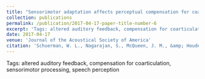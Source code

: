 ```yaml
---
title: "Sensorimotor adaptation affects perceptual compensation for coarticulation."
collection: publications
permalink: /publication/2017-04-17-paper-title-number-6
excerpt: 'Tags: altered auditory feedback, compensation for coarticulation, sensorimotor processing, speech perception'
date: 2017-04-17
venue: 'Journal of the Acoustical Society of America'
citation: 'Schuerman, W. L., Nagarajan, S., McQueen, J. M., &amp; Houde, J. (2017) &quot;Sensorimotor Adaptation Affects Perceptual Compensation for Coarticulation.&quot; <i>The Journal of the Acoustical Society of America</i>, 141 (4), 2693-2704'
---
```

Tags: altered auditory feedback, compensation for coarticulation, sensorimotor processing, speech perception
